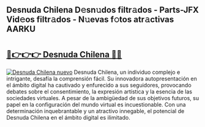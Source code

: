 ## Desnuda Chilena D𝚎sn𝚞dos filtr𝚊dos - Parts-JFX Vid𝚎os filtr𝚊dos - N𝚞evas f𝚘tos atr𝚊ctivas AARKU

# <h2><a href="http://mb6ov6a.tromn.icu/?c=Desnuda+Chilena">🔗👉👉👉 Desnuda Chilena 🔗🔗</a></h2>

[![Desnuda Chilena nuevo](https://i.imgur.com/pEAQMta.gif)](http://mb6ov6a.tromn.icu/?c=Desnuda+Chilena)
Desnuda Chilena, un individuo complejo e intrigante, desafía la comprensión fácil. Su innovadora autopresentación en el ámbito digital ha cautivado y enfurecido a sus seguidores, provocando debates sobre el consentimiento, la expresión artística y la esencia de las sociedades virtuales. A pesar de la ambigüedad de sus objetivos futuros, su papel en la configuración del mundo virtual es incuestionable. Con una determinación inquebrantable y un atractivo innegable, el potencial de Desnuda Chilena en el ámbito digital es ilimitado.
